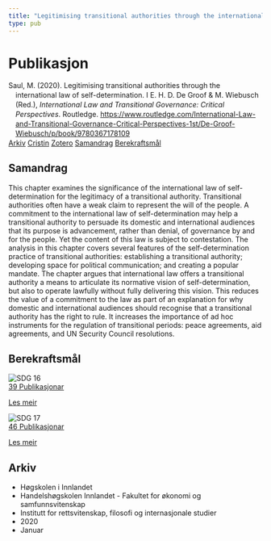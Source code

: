 ```yaml
---
title: "Legitimising transitional authorities through the international law of self-determination"
type: pub
---
```

<h1>Publikasjon</h1>
<article id="csl-bib-container-VY3WPXEK" class="csl-bib-container">
  <div class="csl-bib-body" style="line-height: 1.35; padding-left: 1em; text-indent:-1em;">
  <div class="csl-entry">Saul, M. (2020). Legitimising transitional authorities through the international law of self-determination. I E. H. D. De Groof &amp; M. Wiebusch (Red.), <i>International Law and Transitional Governance: Critical Perspectives</i>. Routledge. <a href="https://www.routledge.com/International-Law-and-Transitional-Governance-Critical-Perspectives-1st/De-Groof-Wiebusch/p/book/9780367178109">https://www.routledge.com/International-Law-and-Transitional-Governance-Critical-Perspectives-1st/De-Groof-Wiebusch/p/book/9780367178109</a></div>
</div>
  <div class="csl-bib-buttons">
    <a href="#taxonomy-article-VY3WPXEK" class="csl-bib-button">Arkiv</a>
    <a href="https://app.cristin.no/results/show.jsf?id=1771497" alt="Cristin URL" class="csl-bib-button">Cristin</a>
    <a href="http://zotero.org/groups/5022929/items/VY3WPXEK" alt="Zotero URL" class="csl-bib-button">Zotero</a>
    <a href="#abstract-article-VY3WPXEK" class="csl-bib-button">Samandrag</a>
    <a href="#sdg-article-VY3WPXEK" class="csl-bib-button">Berekraftsmål</a>
  </div>
  <div id="csl-bib-meta-container-VY3WPXEK"></div>
</article>
<div id="csl-bib-meta-VY3WPXEK" class="csl-bib-meta">
  <article id="abstract-article-VY3WPXEK" class="abstract-article">
    <h1>Samandrag</h1>
    This chapter examines the significance of the international law of self-determination for the legitimacy of a transitional authority. Transitional authorities often have a weak claim to represent the will of the people. A commitment to the international law of self-determination may help a transitional authority to persuade its domestic and international audiences that its purpose is advancement, rather than denial, of governance by and for the people. Yet the content of this law is subject to contestation. The analysis in this chapter covers several features of the self-determination practice of transitional authorities: establishing a transitional authority; developing space for political communication; and creating a popular mandate. The chapter argues that international law offers a transitional authority a means to articulate its normative vision of self-determination, but also to operate lawfully without fully delivering this vision. This reduces the value of a commitment to the law as part of an explanation for why domestic and international audiences should recognise that a transitional authority has the right to rule. It increases the importance of ad hoc instruments for the regulation of transitional periods: peace agreements, aid agreements, and UN Security Council resolutions.
  </article>
  <article id="sdg-article-VY3WPXEK" class="sdg-article">
    <h1>Berekraftsmål</h1>
    <div class="sdg-container"><div id="sdg16" class="sdg">
<img src="{{< params subfolder >}}images/sdg/sdg16_no.png" class="image" alt="SDG 16">
<div class="sdg-overlay">
<a href="{{< params subfolder >}}no/archive/?sdg=16#archive" class="sdg-publication-count"><span>39</span> Publikasjonar</a>
<p><a href="https://www.fn.no/om-fn/fns-baerekraftsmaal/fred-rettferdighet-og-velfungerende-institusjoner?lang=nno-NO" class="sdg-read-more">Les meir</a></p>
</div>
</div> <div id="sdg17" class="sdg">
<img src="{{< params subfolder >}}images/sdg/sdg17_no.png" class="image" alt="SDG 17">
<div class="sdg-overlay">
<a href="{{< params subfolder >}}no/archive/?sdg=17#archive" class="sdg-publication-count"><span>46</span> Publikasjonar</a>
<p><a href="https://www.fn.no/om-fn/fns-baerekraftsmaal/samarbeid-for-aa-naa-maalene?lang=nno-NO" class="sdg-read-more">Les meir</a></p>
</div>
</div></div>
  </article>
  <article id="taxonomy-article-VY3WPXEK" class="taxonomy-article">
    <h1>Arkiv</h1>
    <ul>
      <li>Høgskolen i Innlandet</li>
      <li>Handelshøgskolen Innlandet - Fakultet for økonomi og samfunnsvitenskap</li>
      <li>Institutt for rettsvitenskap, filosofi og internasjonale studier</li>
      <li>2020</li>
      <li>Januar</li>
    </ul>
  </article>
</div>
